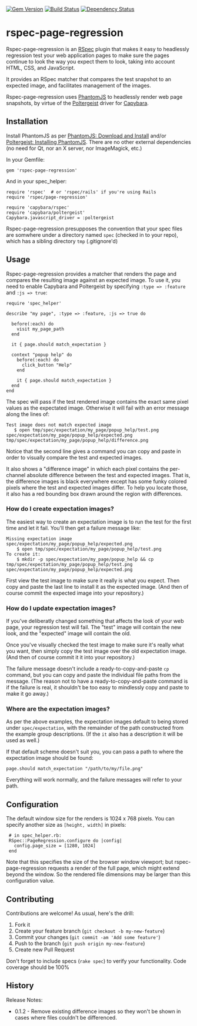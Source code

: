 
[![Gem Version](https://badge.fury.io/rb/rspec-page-regression.png)](http://badge.fury.io/rb/rspec-page-regression)
[![Build Status](https://secure.travis-ci.org/ronen/rspec-page-regression.png)](http://travis-ci.org/ronen/rspec-page-regression) 
[![Dependency Status](https://gemnasium.com/ronen/rspec-page-regression.png)](https://gemnasium.com/ronen/rspec-page-regression)

# rspec-page-regression


Rspec-page-regression is an [RSpec](https://github.com/rspec/rspec) plugin
that makes it easy to headlessly regression test your web application pages to make sure the pages continue to look the way you expect them to look, taking into account HTML, CSS, and JavaScript.

It provides an RSpec matcher that compares the test snapshot to an expected image, and facilitates management of the images.

Rspec-page-regression uses [PhantomJS](http://www.phantomjs.org/) to headlessly render web page snapshots, by virtue of the [Poltergeist](https://github.com/jonleighton/poltergeist) driver for [Capybara](https://github.com/jnicklas/capybara).


## Installation


Install PhantomJS as per [PhantomJS: Download and Install](http://phantomjs.org/download.html) and/or [Poltergeist: Installing PhantomJS](https://github.com/jonleighton/poltergeist#installing-phantomjs).  There are no other external dependencies (no need for Qt, nor an X server, nor ImageMagick, etc.)

In your Gemfile:

    gem 'rspec-page-regression'

And in your spec_helper:

    require 'rspec'  # or 'rspec/rails' if you're using Rails
    require 'rspec/page-regression'
    
	require 'capybara/rspec'
	require 'capybara/poltergeist'
	Capybara.javascript_driver = :poltergeist

Rspec-page-regression presupposes the convention that your spec files are somwhere under a directory named `spec` (checked in to your repo), which has a sibling directory `tmp` (.gitignore'd)

## Usage

Rspec-page-regression provides a matcher that renders the page and compares
the resulting image against an expected image.  To use it, you need to enable Capybara and Poltergeist by specifying `:type => :feature` and `:js => true`:

    require 'spec_helper'
    
    describe "my page", :type => :feature, :js => true do

      before(:each) do
        visit my_page_path
      end

      it { page.should match_expectation }

      context "popup help" do
        before(:each) do
          click_button "Help"
        end

        it { page.should match_expectation }
      end
    end
    
The spec will pass if the test rendered image contains the  exact same pixel values as the expectated image.  Otherwise it will fail with an error message along the lines of:

    Test image does not match expected image
       $ open tmp/spec/expectation/my_page/popup_help/test.png spec/expectation/my_page/popup_help/expected.png tmp/spec/expectation/my_page/popup_help/difference.png

Notice that the second line gives a command you can copy and paste in order to visually compare the test and expected images.

It also shows a "difference image" in which each pixel contains the per-channel absolute difference between the test and expected images.  That is, the difference images is black everywhere except has some funky colored pixels where the test and expected images differ.  To help you locate those, it also has a red bounding box drawn around the region with differences.

### How do I create expectation images?

The easiest way to create an expectation image is to run the test for the first time and let it fail.  You'll then get a failure message like:

    Missing expectation image spec/expectation/my_page/popup_help/expected.png
        $ open tmp/spec/expectation/my_page/popup_help/test.png
    To create it:
        $ mkdir -p spec/expectation/my_page/popup_help && cp tmp/spec/expectation/my_page/popup_help/test.png spec/expectation/my_page/popup_help/expected.png

First view the test image to make sure it really is what you expect.  Then copy and paste the last line to install it as the expected image.  (And then of course commit the expected image into your repository.)

### How do I update expectation images?

If you've deliberatly changed something that affects the look of your web page, your regression test will fail.  The "test" image will contain the new look, and the "expected" image will contain the old.

Once you've visually checked the test image to make sure it's really what you want, then simply copy the test image over the old expectation image.  (And then of course commit it it into your repository.)

The failure message doesn't include a ready-to-copy-and-paste `cp` command, but you can copy and paste the individual file paths from the message.  (The reason not to have a ready-to-copy-and-paste command is if the failure is real, it shouldn't be too easy to mindlessly copy and paste to make it go away.)

### Where are the expectation images?

As per the above examples, the expectation images default to being stored under `spec/expectation`, with the remainder of the path constructed from the example group descriptions. (If the `it` also has a description it will be used as well.)

If that default scheme doesn't suit you, you can pass a path to where the expectation image should be found:

    page.should match_expectation "/path/to/my/file.png"

Everything will work normally, and the failure messages will refer to your path.

## Configuration

The default window size for the renders is 1024 x 768 pixels.  You can specify another size as `[height, width]` in pixels:

     # in spec_helper.rb:
     RSpec::PageRegression.configure do |config|
       config.page_size = [1280, 1024]
     end

Note that this specifies the size of the browser window viewport; but rspec-page-regression requests a render of the full page, which might extend beyond the window.  So the rendered file dimensions may be larger than this configuration value.


## Contributing

Contributions are welcome!  As usual, here's the drill:

1. Fork it
2. Create your feature branch (`git checkout -b my-new-feature`)
3. Commit your changes (`git commit -am 'Add some feature'`)
4. Push to the branch (`git push origin my-new-feature`)
5. Create new Pull Request

Don't forget to include specs (`rake spec`) to verify your functionality.  Code coverage should be 100%

## History

Release Notes:

* 0.1.2 - Remove existing difference images so they won't be shown in cases where files couldn't be differenced.
